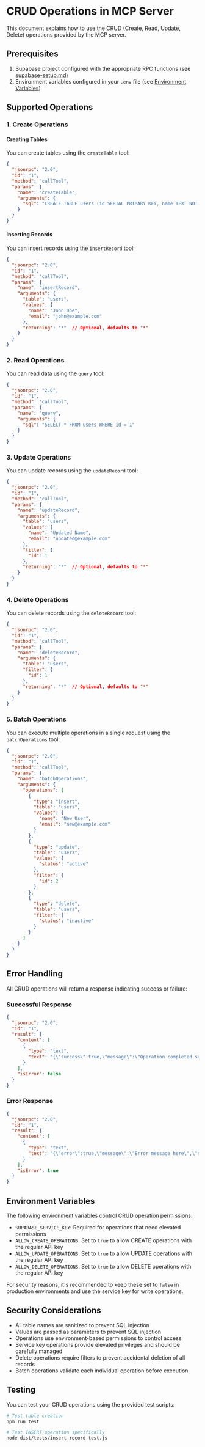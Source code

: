 # CRUD Operations in MCP Server

This document explains how to use the CRUD (Create, Read, Update, Delete) operations provided by the MCP server.

## Prerequisites

1. Supabase project configured with the appropriate RPC functions (see [supabase-setup.md](./supabase-setup.md))
2. Environment variables configured in your `.env` file (see [Environment Variables](#environment-variables))

## Supported Operations

### 1. Create Operations

#### Creating Tables

You can create tables using the `createTable` tool:

```json
{
  "jsonrpc": "2.0",
  "id": "1",
  "method": "callTool",
  "params": {
    "name": "createTable",
    "arguments": {
      "sql": "CREATE TABLE users (id SERIAL PRIMARY KEY, name TEXT NOT NULL, email TEXT UNIQUE, created_at TIMESTAMPTZ DEFAULT NOW())"
    }
  }
}
```

#### Inserting Records

You can insert records using the `insertRecord` tool:

```json
{
  "jsonrpc": "2.0",
  "id": "1",
  "method": "callTool",
  "params": {
    "name": "insertRecord",
    "arguments": {
      "table": "users",
      "values": {
        "name": "John Doe",
        "email": "john@example.com"
      },
      "returning": "*"  // Optional, defaults to "*"
    }
  }
}
```

### 2. Read Operations

You can read data using the `query` tool:

```json
{
  "jsonrpc": "2.0",
  "id": "1",
  "method": "callTool",
  "params": {
    "name": "query",
    "arguments": {
      "sql": "SELECT * FROM users WHERE id = 1"
    }
  }
}
```

### 3. Update Operations

You can update records using the `updateRecord` tool:

```json
{
  "jsonrpc": "2.0",
  "id": "1",
  "method": "callTool",
  "params": {
    "name": "updateRecord",
    "arguments": {
      "table": "users",
      "values": {
        "name": "Updated Name",
        "email": "updated@example.com"
      },
      "filter": {
        "id": 1
      },
      "returning": "*"  // Optional, defaults to "*"
    }
  }
}
```

### 4. Delete Operations

You can delete records using the `deleteRecord` tool:

```json
{
  "jsonrpc": "2.0",
  "id": "1",
  "method": "callTool",
  "params": {
    "name": "deleteRecord",
    "arguments": {
      "table": "users",
      "filter": {
        "id": 1
      },
      "returning": "*"  // Optional, defaults to "*"
    }
  }
}
```

### 5. Batch Operations

You can execute multiple operations in a single request using the `batchOperations` tool:

```json
{
  "jsonrpc": "2.0",
  "id": "1",
  "method": "callTool",
  "params": {
    "name": "batchOperations",
    "arguments": {
      "operations": [
        {
          "type": "insert",
          "table": "users",
          "values": {
            "name": "New User",
            "email": "new@example.com"
          }
        },
        {
          "type": "update",
          "table": "users",
          "values": {
            "status": "active"
          },
          "filter": {
            "id": 2
          }
        },
        {
          "type": "delete",
          "table": "users",
          "filter": {
            "status": "inactive"
          }
        }
      ]
    }
  }
}
```

## Error Handling

All CRUD operations will return a response indicating success or failure:

### Successful Response

```json
{
  "jsonrpc": "2.0",
  "id": "1",
  "result": {
    "content": [
      {
        "type": "text",
        "text": "{\"success\":true,\"message\":\"Operation completed successfully\",\"data\":[...]}"
      }
    ],
    "isError": false
  }
}
```

### Error Response

```json
{
  "jsonrpc": "2.0",
  "id": "1",
  "result": {
    "content": [
      {
        "type": "text",
        "text": "{\"error\":true,\"message\":\"Error message here\",\"details\":\"Additional error details\"}"
      }
    ],
    "isError": true
  }
}
```

## Environment Variables

The following environment variables control CRUD operation permissions:

- `SUPABASE_SERVICE_KEY`: Required for operations that need elevated permissions
- `ALLOW_CREATE_OPERATIONS`: Set to `true` to allow CREATE operations with the regular API key
- `ALLOW_UPDATE_OPERATIONS`: Set to `true` to allow UPDATE operations with the regular API key
- `ALLOW_DELETE_OPERATIONS`: Set to `true` to allow DELETE operations with the regular API key

For security reasons, it's recommended to keep these set to `false` in production environments and use the service key for write operations.

## Security Considerations

- All table names are sanitized to prevent SQL injection
- Values are passed as parameters to prevent SQL injection
- Operations use environment-based permissions to control access
- Service key operations provide elevated privileges and should be carefully managed
- Delete operations require filters to prevent accidental deletion of all records
- Batch operations validate each individual operation before execution

## Testing

You can test your CRUD operations using the provided test scripts:

```bash
# Test table creation
npm run test

# Test INSERT operation specifically
node dist/tests/insert-record-test.js
``` 